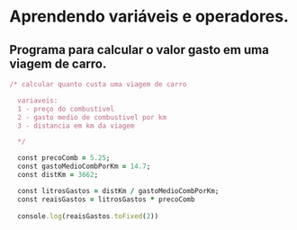 # Aprendendo variáveis e operadores.

## Programa para calcular o valor gasto em uma viagem de carro.

```ruby
/* calcular quanto custa uma viagem de carro

  variaveis: 
  1 - preço do combustivel
  2 - gasto medio de combustivel por km
  3 - distancia em km da viagem

  */

  const precoComb = 5.25;
  const gastoMedioCombPorKm = 14.7;
  const distKm = 3662;

  const litrosGastos = distKm / gastoMedioCombPorKm;
  const reaisGastos = litrosGastos * precoComb
  
  console.log(reaisGastos.toFixed(2))
```
